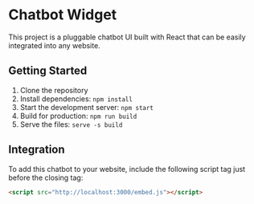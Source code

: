 # Chatbot Widget

This project is a pluggable chatbot UI built with React that can be easily integrated into any website.

## Getting Started

1. Clone the repository
2. Install dependencies: `npm install`
3. Start the development server: `npm start`
4. Build for production: `npm run build`
5. Serve the files: `serve -s build`

## Integration

To add this chatbot to your website, include the following script tag just before the closing </body> tag:

```html
<script src="http://localhost:3000/embed.js"></script>
